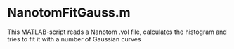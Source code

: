 # NanotomFitGauss.m
This MATLAB-script reads a Nanotom .vol file, calculates the histogram and tries to fit it with a number of Gaussian curves
